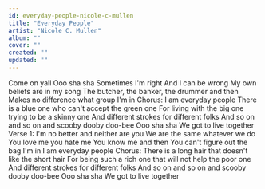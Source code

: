 ```yaml
---
id: everyday-people-nicole-c-mullen
title: "Everyday People"
artist: "Nicole C. Mullen"
album: ""
cover: ""
created: ""
updated: ""
---
```


Come on yall
Ooo sha sha
Sometimes I'm right
And I can be wrong
My own beliefs are in my song
The butcher, the banker, the drummer and then
Makes no difference what group I'm in
Chorus:
I am everyday people
There is a blue one who can't accept the green one
For living with the big one trying to be a skinny one
And different strokes for different folks
And so on and so on and scooby dooby doo-bee
Ooo sha sha
We got to live together
Verse 1:
I'm no better and neither are you
We are the same whatever we do
You love me you hate me
You know me and then
You can't figure out the bag I'm in
I am everyday people
Chorus:
There is a long hair that doesn't like the short hair
For being such a rich one that will not help the poor one
And different strokes for different folks
And so on and so on and scooby dooby doo-bee
Ooo sha sha
We got to live together